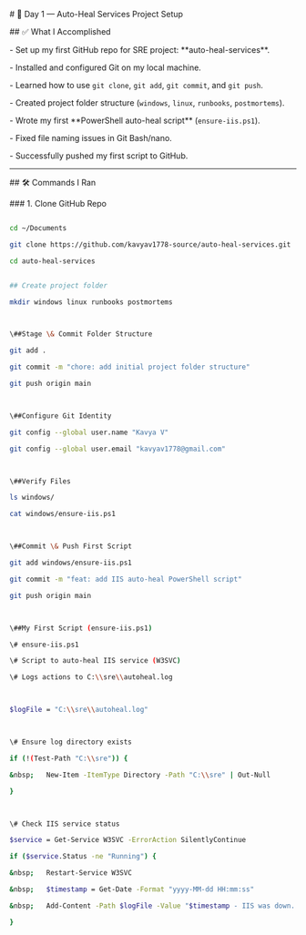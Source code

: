 \# 📓 Day 1 — Auto-Heal Services Project Setup



\## ✅ What I Accomplished

\- Set up my first GitHub repo for SRE project: \*\*auto-heal-services\*\*.

\- Installed and configured Git on my local machine.

\- Learned how to use `git clone`, `git add`, `git commit`, and `git push`.

\- Created project folder structure (`windows`, `linux`, `runbooks`, `postmortems`).

\- Wrote my first \*\*PowerShell auto-heal script\*\* (`ensure-iis.ps1`).

\- Fixed file naming issues in Git Bash/nano.

\- Successfully pushed my first script to GitHub.



---



\## 🛠 Commands I Ran



\### 1. Clone GitHub Repo

```bash

cd ~/Documents

git clone https://github.com/kavyav1778-source/auto-heal-services.git

cd auto-heal-services


## Create project folder

mkdir windows linux runbooks postmortems



\##Stage \& Commit Folder Structure

git add .

git commit -m "chore: add initial project folder structure"

git push origin main



\##Configure Git Identity

git config --global user.name "Kavya V"

git config --global user.email "kavyav1778@gmail.com"



\##Verify Files

ls windows/

cat windows/ensure-iis.ps1



\##Commit \& Push First Script

git add windows/ensure-iis.ps1

git commit -m "feat: add IIS auto-heal PowerShell script"

git push origin main



\##My First Script (ensure-iis.ps1)

\# ensure-iis.ps1

\# Script to auto-heal IIS service (W3SVC)

\# Logs actions to C:\\sre\\autoheal.log



$logFile = "C:\\sre\\autoheal.log"



\# Ensure log directory exists

if (!(Test-Path "C:\\sre")) {

&nbsp;   New-Item -ItemType Directory -Path "C:\\sre" | Out-Null

}



\# Check IIS service status

$service = Get-Service W3SVC -ErrorAction SilentlyContinue

if ($service.Status -ne "Running") {

&nbsp;   Restart-Service W3SVC

&nbsp;   $timestamp = Get-Date -Format "yyyy-MM-dd HH:mm:ss"

&nbsp;   Add-Content -Path $logFile -Value "$timestamp - IIS was down. Restarted automatically."

}



